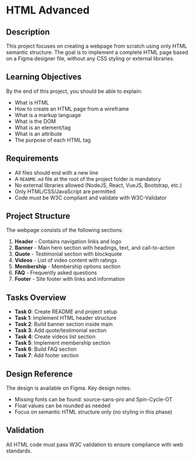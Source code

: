 # HTML Advanced

## Description

This project focuses on creating a webpage from scratch using only HTML semantic structure. The goal is to implement a complete HTML page based on a Figma designer file, without any CSS styling or external libraries.

## Learning Objectives

By the end of this project, you should be able to explain:

- What is HTML
- How to create an HTML page from a wireframe
- What is a markup language
- What is the DOM
- What is an element/tag
- What is an attribute
- The purpose of each HTML tag

## Requirements

- All files should end with a new line
- A `README.md` file at the root of the project folder is mandatory
- No external libraries allowed (NodeJS, React, VueJS, Bootstrap, etc.)
- Only HTML/CSS/JavaScript are permitted
- Code must be W3C compliant and validate with W3C-Validator

## Project Structure

The webpage consists of the following sections:

1. **Header** - Contains navigation links and logo
2. **Banner** - Main hero section with headings, text, and call-to-action
3. **Quote** - Testimonial section with blockquote
4. **Videos** - List of video content with ratings
5. **Membership** - Membership options section
6. **FAQ** - Frequently asked questions
7. **Footer** - Site footer with links and information

## Tasks Overview

- **Task 0**: Create README and project setup
- **Task 1**: Implement HTML header structure
- **Task 2**: Build banner section inside main
- **Task 3**: Add quote/testimonial section
- **Task 4**: Create videos list section
- **Task 5**: Implement membership section
- **Task 6**: Build FAQ section
- **Task 7**: Add footer section

## Design Reference

The design is available on Figma. Key design notes:
- Missing fonts can be found: source-sans-pro and Spin-Cycle-OT
- Float values can be rounded as needed
- Focus on semantic HTML structure only (no styling in this phase)

## Validation

All HTML code must pass W3C validation to ensure compliance with web standards.
